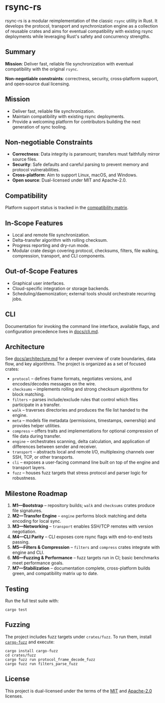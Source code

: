 # rsync-rs

rsync-rs is a modular reimplementation of the classic `rsync` utility in Rust. It develops the protocol, transport and synchronization engine as a collection of reusable crates and aims for eventual compatibility with existing rsync deployments while leveraging Rust's safety and concurrency strengths.

## Summary

**Mission**: Deliver fast, reliable file synchronization with eventual compatibility with the original `rsync`.

**Non‑negotiable constraints**: correctness, security, cross‑platform support, and open‑source dual licensing.

## Mission
- Deliver fast, reliable file synchronization.
- Maintain compatibility with existing rsync deployments.
- Provide a welcoming platform for contributors building the next generation of sync tooling.

## Non-negotiable Constraints
- **Correctness**: Data integrity is paramount; transfers must faithfully mirror source files.
- **Security**: Safe defaults and careful parsing to prevent memory and protocol vulnerabilities.
- **Cross-platform**: Aim to support Linux, macOS, and Windows.
- **Open source**: Dual-licensed under MIT and Apache-2.0.

## Compatibility
Platform support status is tracked in the [compatibility matrix](docs/compat_matrix.md).

## In-Scope Features
- Local and remote file synchronization.
- Delta-transfer algorithm with rolling checksum.
- Progress reporting and dry-run mode.
- Modular crate design covering protocol, checksums, filters, file walking, compression, transport, and CLI components.

## Out-of-Scope Features
- Graphical user interfaces.
- Cloud-specific integration or storage backends.
- Scheduling/daemonization; external tools should orchestrate recurring jobs.

## CLI
Documentation for invoking the command line interface, available flags, and
configuration precedence lives in [docs/cli.md](docs/cli.md).

## Architecture
See [docs/architecture.md](docs/architecture.md) for a deeper overview of crate
boundaries, data flow, and key algorithms. The project is organized as a set of
focused crates:

- `protocol` – defines frame formats, negotiates versions, and encodes/decodes messages on the wire.
- `checksums` – implements rolling and strong checksum algorithms for block matching.
- `filters` – parses include/exclude rules that control which files participate in a transfer.
- `walk` – traverses directories and produces the file list handed to the engine.
- `meta` – models file metadata (permissions, timestamps, ownership) and provides helper utilities.
- `compress` – offers traits and implementations for optional compression of file data during transfer.
- `engine` – orchestrates scanning, delta calculation, and application of differences between sender and receiver.
- `transport` – abstracts local and remote I/O, multiplexing channels over SSH, TCP, or other transports.
- `cli` – exposes a user-facing command line built on top of the engine and transport layers.
- `fuzz` – houses fuzz targets that stress protocol and parser logic for robustness.

## Milestone Roadmap
1. **M1—Bootstrap** – repository builds; `walk` and `checksums` crates produce file signatures.
2. **M2—Transfer Engine** – `engine` performs block matching and delta encoding for local sync.
3. **M3—Networking** – `transport` enables SSH/TCP remotes with version negotiation.
4. **M4—CLI Parity** – CLI exposes core rsync flags with end-to-end tests passing.
5. **M5—Filters & Compression** – `filters` and `compress` crates integrate with engine and CLI.
6. **M6—Fuzzing & Performance** – fuzz targets run in CI; basic benchmarks meet performance goals.
7. **M7—Stabilization** – documentation complete, cross-platform builds green, and compatibility matrix up to date.

## Testing
Run the full test suite with:

```
cargo test
```

## Fuzzing
The project includes fuzz targets under `crates/fuzz`. To run them, install [`cargo-fuzz`](https://github.com/rust-fuzz/cargo-fuzz) and execute:

```
cargo install cargo-fuzz
cd crates/fuzz
cargo fuzz run protocol_frame_decode_fuzz
cargo fuzz run filters_parse_fuzz
```

## License
This project is dual-licensed under the terms of the [MIT](LICENSE-MIT) and [Apache-2.0](LICENSE-APACHE) licenses.
